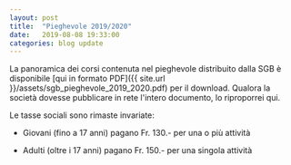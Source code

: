 ```yaml
---
layout: post
title:  "Pieghevole 2019/2020"
date:   2019-08-08 19:33:00
categories: blog update
---
```

La panoramica dei corsi contenuta nel pieghevole distribuito dalla SGB è disponibile [qui in formato PDF]({{ site.url }}/assets/sgb_pieghevole_2019_2020.pdf) per il download. Qualora la società dovesse pubblicare in rete l'intero documento, lo riproporrei qui.

Le tasse sociali sono rimaste invariate:

* Giovani (fino a 17 anni) pagano Fr. 130.- per una o più attività

* Adulti (oltre i 17 anni) pagano Fr. 150.- per una singola attività